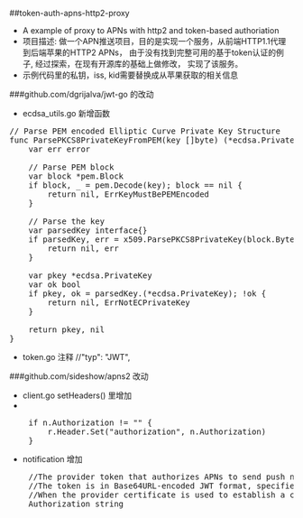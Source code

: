 
##token-auth-apns-http2-proxy

*  A example of proxy to APNs with http2 and token-based authoriation
*  项目描述:  做一个APN推送项目，目的是实现一个服务，从前端HTTP1.1代理到后端苹果的HTTP2 APNs， 由于没有找到完整可用的基于token认证的例子, 经过探索，在现有开源库的基础上做修改， 实现了该服务。 
*  示例代码里的私钥，iss, kid需要替换成从苹果获取的相关信息

###github.com/dgrijalva/jwt-go 的改动
  
*  ecdsa_utils.go 新增函数
<pre>
// Parse PEM encoded Elliptic Curve Private Key Structure
func ParsePKCS8PrivateKeyFromPEM(key []byte) (*ecdsa.PrivateKey, error) {
    var err error

    // Parse PEM block
    var block *pem.Block
    if block, _ = pem.Decode(key); block == nil {
        return nil, ErrKeyMustBePEMEncoded
    }

    // Parse the key
    var parsedKey interface{}
    if parsedKey, err = x509.ParsePKCS8PrivateKey(block.Bytes); err != nil {
        return nil, err
    }

    var pkey *ecdsa.PrivateKey
    var ok bool
    if pkey, ok = parsedKey.(*ecdsa.PrivateKey); !ok {
        return nil, ErrNotECPrivateKey
    }

    return pkey, nil
}
</pre>

*  token.go
	注释 //"typ": "JWT",


###github.com/sideshow/apns2 改动

*   client.go setHeaders() 里增加
*   
<pre>
    if n.Authorization != "" {
        r.Header.Set("authorization", n.Authorization)
    }
</pre>
	
*  notification 增加
<pre>
    //The provider token that authorizes APNs to send push notifications for the specified topics.
    //The token is in Base64URL-encoded JWT format, specified as bearer <provider token>.
    //When the provider certificate is used to establish a connection, this request header is ignored.
    Authorization string
</pre>
